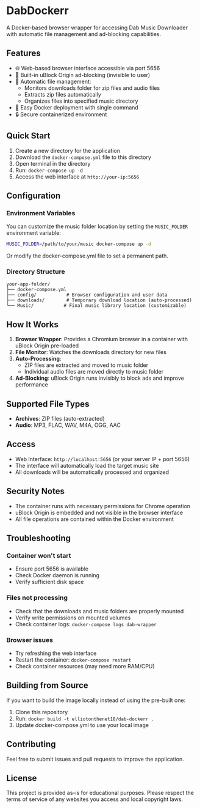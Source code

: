 # DabDockerr

A Docker-based browser wrapper for accessing Dab Music Downloader with automatic file management and ad-blocking capabilities.

## Features

- 🌐 Web-based browser interface accessible via port 5656
- 🚫 Built-in uBlock Origin ad-blocking (invisible to user)
- 📁 Automatic file management:
  - Monitors downloads folder for zip files and audio files
  - Extracts zip files automatically
  - Organizes files into specified music directory
- 🐳 Easy Docker deployment with single command
- 🔒 Secure containerized environment

## Quick Start

1. Create a new directory for the application
2. Download the `docker-compose.yml` file to this directory
3. Open terminal in the directory
4. Run: `docker-compose up -d`
5. Access the web interface at `http://your-ip:5656`

## Configuration

### Environment Variables

You can customize the music folder location by setting the `MUSIC_FOLDER` environment variable:

```bash
MUSIC_FOLDER=/path/to/your/music docker-compose up -d
```

Or modify the docker-compose.yml file to set a permanent path.

### Directory Structure

```
your-app-folder/
├── docker-compose.yml
├── config/           # Browser configuration and user data
├── downloads/        # Temporary download location (auto-processed)
└── Music/           # Final music library location (customizable)
```

## How It Works

1. **Browser Wrapper**: Provides a Chromium browser in a container with uBlock Origin pre-loaded
2. **File Monitor**: Watches the downloads directory for new files
3. **Auto-Processing**: 
   - ZIP files are extracted and moved to music folder
   - Individual audio files are moved directly to music folder
4. **Ad-Blocking**: uBlock Origin runs invisibly to block ads and improve performance

## Supported File Types

- **Archives**: ZIP files (auto-extracted)
- **Audio**: MP3, FLAC, WAV, M4A, OGG, AAC

## Access

- Web Interface: `http://localhost:5656` (or your server IP + port 5656)
- The interface will automatically load the target music site
- All downloads will be automatically processed and organized

## Security Notes

- The container runs with necessary permissions for Chrome operation
- uBlock Origin is embedded and not visible in the browser interface
- All file operations are contained within the Docker environment

## Troubleshooting

### Container won't start
- Ensure port 5656 is available
- Check Docker daemon is running
- Verify sufficient disk space

### Files not processing
- Check that the downloads and music folders are properly mounted
- Verify write permissions on mounted volumes
- Check container logs: `docker-compose logs dab-wrapper`

### Browser issues
- Try refreshing the web interface
- Restart the container: `docker-compose restart`
- Check container resources (may need more RAM/CPU)

## Building from Source

If you want to build the image locally instead of using the pre-built one:

1. Clone this repository
2. Run: `docker build -t elliotonthenet18/dab-dockerr .`
3. Update docker-compose.yml to use your local image

## Contributing

Feel free to submit issues and pull requests to improve the application.

## License

This project is provided as-is for educational purposes. Please respect the terms of service of any websites you access and local copyright laws.

